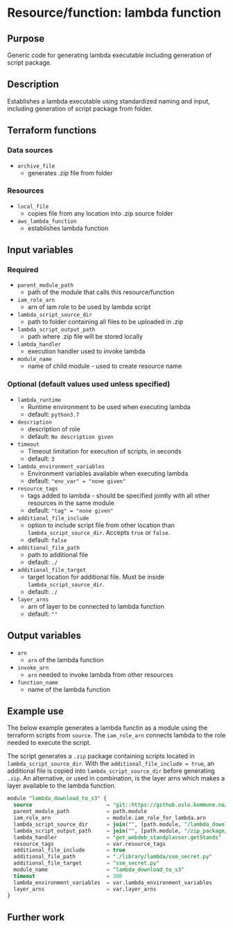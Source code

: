 # Resource/function: lambda function

## Purpose
Generic code for generating lambda executable including generation of script package.

## Description
Establishes a lambda executable using standardized naming and input, including generation of script package from folder. 

## Terraform functions

### Data sources
- `archive_file`
    - generates .zip file from folder

### Resources
- `local_file`
    - copies file from any location into .zip source folder
- `aws_lambda_function` 
    - establishes lambda function 

## Input variables
### Required
- `parent_module_path`
    - path of the module that calls this resource/function
- `iam_role_arn`
    - arn of iam role to be used by lambda script
- `lambda_script_source_dir`
    - path to folder containing all files to be uploaded in .zip
- `lambda_script_output_path`
    - path where .zip file will be stored locally
- `lambda_handler`
    - execution handler used to invoke lambda
- `module_name`
    - name of child module - used to create resource name

### Optional (default values used unless specified)
- `lambda_runtime`
    - Runtime environment to be used when executing lambda
    - default: `python3.7`
- `description`
    - description of role
    - default: `No description given`
- `timeout`
    - Timeout limitation for execution of scripts, in seconds
    - default: `3`
- `lambda_environment_variables`
    - Environment variables available when executing lambda
    - default: `"env_var" = "none given"`
- `resource_tags`
    - tags added to lambda - should be specified jointly with all other resources in the same module
    - default: `"tag" = "none given"`
- `additional_file_include`
    - option to include script file from other location than `lambda_script_source_dir`. Accepts `true` or `false`.
    - default: `false`
- `additional_file_path`
    - path to additional file
    - default: `./`
- `additional_file_target`
    - target location for additional file. Must be inside `lambda_script_source_dir`. 
    - default: `./`
- `layer_arns`
    - arn of layer to be connected to lambda function
    - default: `""`

## Output variables
- `arn`
    - `arn` of the lambda function
- `invoke_arn`
    - `arn` needed to invoke lambda from other resources
- `function_name`
    - name of the lambda function

## Example use
The below example generates a lambda functin as a module using the terraform scripts from `source`. The `iam_role_arn` connects lambda to the role needed to execute the script. 

The script generates a `.zip` package containing scripts located in `lambda_script_source_dir`. With the `additional_file_include = true`, an additional file is copied into `lambda_script_source_dir` before generating `.zip`. An alternative, or used in combination, is the layer arns which makes a layer available to the lambda function.

```sql
module "lambda_download_to_s3" {
  source                        = "git::https://github.oslo.kommune.no/REN/aws-reg-terraform-library//lambda?ref=0.24.dev"
  parent_module_path            = path.module
  iam_role_arn                  = module.iam_role_for_lambda.arn
  lambda_script_source_dir      = join("", [path.module, "/lambda_download_to_s3"])
  lambda_script_output_path     = join("", [path.module, "/zip_package/"])
  lambda_handler                = "get_webdeb_standplasser.getStands"
  resource_tags                 = var.resource_tags
  additional_file_include       = true
  additional_file_path          = "./library/lambda/ssm_secret.py"
  additional_file_target        = "ssm_secret.py"
  module_name                   = "lambda_download_to_s3"
  timeout                       = 300
  lambda_environment_variables  = var.lambda_environment_variables
  layer_arns                    = var.layer_arns
}
```

## Further work
